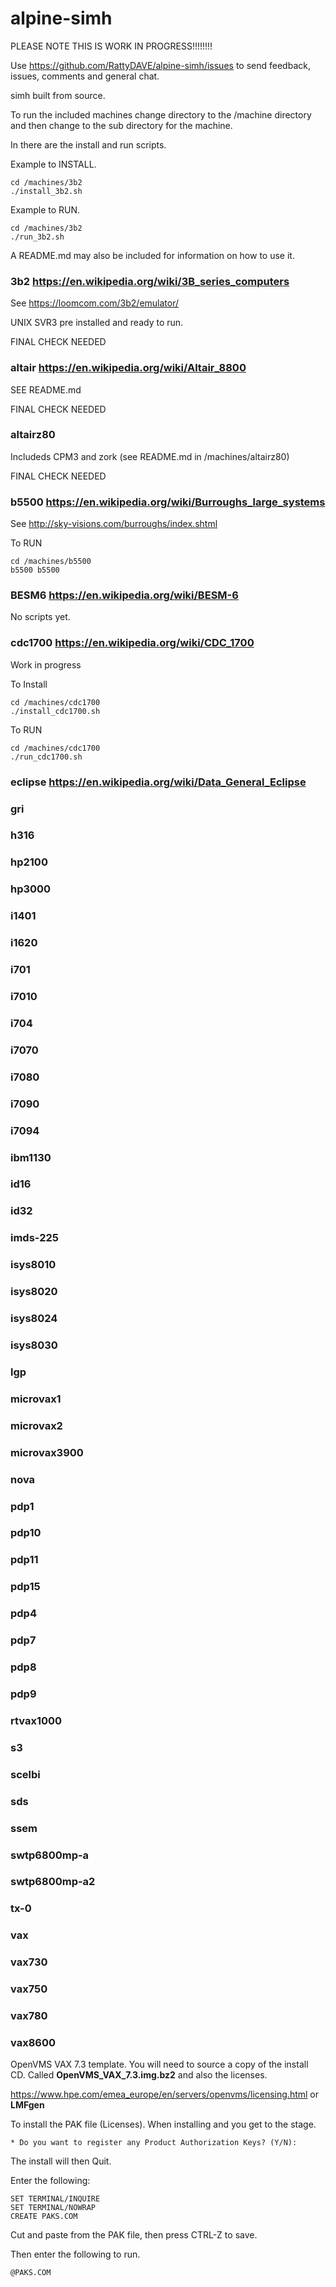 # alpine-simh


PLEASE NOTE THIS IS WORK IN PROGRESS!!!!!!!! 

Use https://github.com/RattyDAVE/alpine-simh/issues to send feedback, issues, comments and general chat.







simh built from source.

To run the included machines change directory to the /machine directory and then change to the sub directory for the machine.

In there are the install and run scripts.

Example to INSTALL.

```
cd /machines/3b2
./install_3b2.sh
```

Example to RUN.

```
cd /machines/3b2
./run_3b2.sh
```

A README.md may also be included for information on how to use it. 





### 3b2 https://en.wikipedia.org/wiki/3B_series_computers

See https://loomcom.com/3b2/emulator/

UNIX SVR3 pre installed and ready to run.

FINAL CHECK NEEDED

### altair https://en.wikipedia.org/wiki/Altair_8800

SEE README.md

FINAL CHECK NEEDED

### altairz80

Includeds CPM3 and zork (see README.md in /machines/altairz80)

FINAL CHECK NEEDED

### b5500 https://en.wikipedia.org/wiki/Burroughs_large_systems

See http://sky-visions.com/burroughs/index.shtml

To RUN

```
cd /machines/b5500
b5500 b5500
```

### BESM6 https://en.wikipedia.org/wiki/BESM-6
No scripts yet.

### cdc1700 https://en.wikipedia.org/wiki/CDC_1700

Work in progress

To Install

```
cd /machines/cdc1700
./install_cdc1700.sh
```

To RUN

```
cd /machines/cdc1700
./run_cdc1700.sh
```



### eclipse https://en.wikipedia.org/wiki/Data_General_Eclipse
### gri
### h316
### hp2100
### hp3000
###  i1401
### i1620
### i701
### i7010
### i704
### i7070
### i7080
### i7090
### i7094
### ibm1130
### id16
### id32
### imds-225
### isys8010
### isys8020
### isys8024
### isys8030
### lgp
### microvax1
### microvax2
### microvax3900
### nova
### pdp1
### pdp10
### pdp11
### pdp15
### pdp4
### pdp7
### pdp8
### pdp9
### rtvax1000
### s3
### scelbi
### sds
### ssem
### swtp6800mp-a
### swtp6800mp-a2
### tx-0
### vax
### vax730
### vax750
### vax780
### vax8600

OpenVMS VAX 7.3 template.
You will need to source a copy of the install CD. Called **OpenVMS_VAX_7.3.img.bz2** and also the licenses. 

https://www.hpe.com/emea_europe/en/servers/openvms/licensing.html or **LMFgen**

To install the PAK file (Licenses). When installing and you get to the stage.

```
* Do you want to register any Product Authorization Keys? (Y/N):
```

The install will then Quit.

Enter the following:

```
SET TERMINAL/INQUIRE
SET TERMINAL/NOWRAP
CREATE PAKS.COM
```

Cut and paste from the PAK file, then press CTRL-Z to save.

Then enter the following to run.

```
@PAKS.COM
```





